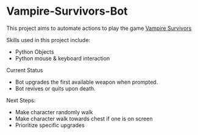 # Vampire-Survivors-Bot
 
This project aims to automate actions to play the game [Vampire Survivors](https://store.steampowered.com/app/1794680/Vampire_Survivors/)

Skills used in this project include:
- Python Objects
- Python mouse & keyboard interaction

Current Status
- Bot upgrades the first available weapon when prompted.
- Bot revives or quits upon death.

Next Steps:
- Make character randomly walk
- Make character walk towards chest if one is on screen
- Prioritize specific upgrades